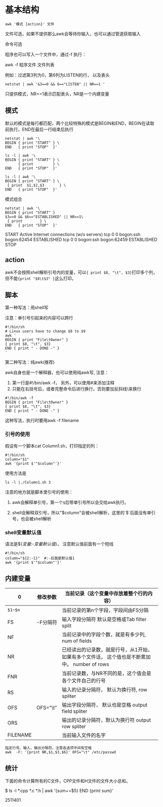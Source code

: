 # 基本结构

```shell
awk '模式 {action}' 文件
```

文件可选，如果不提供那么awk会等待你输入，也可以通过管道获取输入

命令可选

程序也可以写入一个文件中，通过-f 执行：

awk -f 程序文件 文件列表

例如：过滤第3列为0，第6列为LISTEN的行， 以及表头

```shell
netstat | awk '&3==0 && 6=="LISTEN" || NR==1 ' 
```

只提供模式，NR==1表示匹配表头，NR是一个内建变量

## 模式

默认的模式是每行都匹配，两个比较特殊的模式是BEGIN和END，BEGIN在读取前执行，END在最后一行结束后执行

```shell
netstat | awk '\
BEGIN { print "START" } \
END   { print "STOP"  }'
```





```shell
ls -l | awk '\
BEGIN { print "START" } \
      { print         } \
END   { print "STOP"  }'
```



```shell
ls -l | awk '\
BEGIN { print "START" } \
 { print  $1,$2,$3       } \
END   { print "STOP"  }'
```

模式组合

```shell
netstat | awk '\
BEGIN { print "START" }
$3==0 && $6=="ESTABLISHED" || NR==1\
 { print        } \
END   { print "STOP"  }'
```

START
Active Internet connections (w/o servers)
tcp        0      0 bogon:ssh               bogon:62454             ESTABLISHED
tcp        0      0 bogon:ssh               bogon:62459             ESTABLISHED
STOP



## action

awk不会按照shell解析引号内的变量，可以`{ print $8, "\t", $3}`打印多个列，但不能`{print "$8\t$3" }`这么打印。

## 脚本

第一种写法：用shell写

注意：单引号引起来的内容可以跨行

```shell
#!/bin/sh
# Linux users have to change $8 to $9
awk '
BEGIN { print "File\tOwner" }
{ print $8, "\t", $3}
END { print " - DONE -" }
'
```

第二种写法：纯awk(推荐)

awk自身也是一个解释器，也可以使用纯awk写, 注意：

1. 第一行是#!/bin/awk -f，  另外，可以使用#来添加注释
2. 只能在右括号后，或者完整命令后进行换行，否则要加反斜线\来换行



```shell
#!/bin/awk -f
BEGIN { print "File\tOwner" }
{ print $8, "\t", $3}
END { print " - DONE -" }
```

这种写法，执行时要用awk -f filename



### 引号的使用

假设有一个脚本cat Column1.sh，打印指定的列：

```shell
#!/bin/sh
column="$1"
awk '{print $'"$column"'}'
```

使用方法是

```shell
ls -l |./Column1.sh 3
```

注意的地方就是脚本里引号的使用：

1. awk会解释单引号，第一个`$`后带单引号所以会交给awk执行。

2. shell会解释双引号，所以"$column"会被shell解析，这里的`$`后面没有单引号，也会被shell解析

### shell变量默认值

语法是${*变量*:-*变量默认值*}， 注意默认值前面有一个短线

```shell
#!/bin/sh
column="${2:-1}"  #:-后面是默认值1
awk '{print $'"$column"'}'
```



## 内建变量

| 0        | 修改参数 | 当前记录（这个变量中存放着整个行的内容）                     |
| -------- | -------- | ------------------------------------------------------------ |
| `$1~$n`  |          | 当前记录的第n个字段，字段间由FS分隔                          |
| FS       | -F分隔符 | 输入字段分隔符 默认是空格或Tab     filter split              |
| NF       |          | 当前记录中的字段个数，就是有多少列, num of fields            |
| NR       |          | 已经读出的记录数，就是行号，从1开始，如果有多个文件话，   这个值也是不断累加中。    number of rows |
| FNR      |          | 当前记录数，与NR不同的是，这个值会是各个文件自己的行号       |
| RS       |          | 输入的记录分隔符， 默认为换行符, row spliter                 |
| OFS      | OFS="\t" | 输出字段分隔符， 默认也是空格   output field spliter         |
| ORS      |          | 输出的记录分隔符，默认为换行符  output row spliter           |
| FILENAME |          | 当前输入文件的名字                                           |



```shell
指定行号、输入、输出分隔符，注意各选项中间有空格
awk  -F: '{print NR,$1,$3,$6}' OFS="\t" /etc/passwd

```

## 统计

下面的命令计算所有的C文件，CPP文件和H文件的文件大小总和。

$ ls -l *.cpp *.c *.h | awk '{sum+=$5} END {print sum}'

2511401